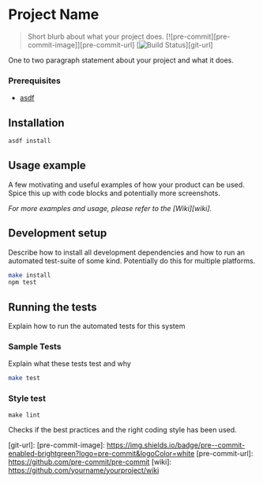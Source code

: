 # Project Name
> Short blurb about what your project does.
[![pre-commit][pre-commit-image]][pre-commit-url]
[![Build Status][git-image]][git-url]

One to two paragraph statement about your project and what it does.

### Prerequisites
- [asdf](https://asdf-vm.com/)

## Installation
```sh
asdf install
```

## Usage example

A few motivating and useful examples of how your product can be used. Spice this up with code blocks and potentially more screenshots.

_For more examples and usage, please refer to the [Wiki][wiki]._

## Development setup

Describe how to install all development dependencies and how to run an automated test-suite of some kind. Potentially do this for multiple platforms.

```sh
make install
npm test
```
## Running the tests

Explain how to run the automated tests for this system

### Sample Tests

Explain what these tests test and why

```sh
make test
```

### Style test
```
make lint
```
Checks if the best practices and the right coding style has been used.


<!-- Markdown link & img dfn's -->
[git-image]: https://img.shields.io/travis/dbader/node-datadog-metrics/master.svg?style=flat-square
[git-url]:
[pre-commit-image]: https://img.shields.io/badge/pre--commit-enabled-brightgreen?logo=pre-commit&logoColor=white
[pre-commit-url]: https://github.com/pre-commit/pre-commit
[wiki]: https://github.com/yourname/yourproject/wiki
